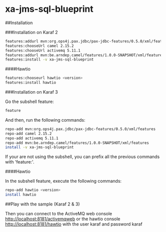xa-jms-sql-blueprint
====================

##Installation

###Installation on Karaf 2

```sh
features:addurl mvn:org.ops4j.pax.jdbc/pax-jdbc-features/0.5.0/xml/features
features:chooseUrl camel 2.15.2
features:chooseUrl activemq 5.11.1
features:addurl mvn:be.arndep.camel/features/1.0.0-SNAPSHOT/xml/features
features:install -v xa-jms-sql-blueprint
```

####Hawtio

```sh
features:chooseurl hawtio <version>
features:install hawtio
```

###Installation on Karaf 3

Go the subshell feature:

```sh
feature
```

And then, run the following commands: 

```sh
repo-add mvn:org.ops4j.pax.jdbc/pax-jdbc-features/0.5.0/xml/features
repo-add camel 2.15.2
repo-add activemq 5.11.1
repo-add mvn:be.arndep.camel/features/1.0.0-SNAPSHOT/xml/features
install -v xa-jms-sql-blueprint
```

If your are not using the subshell, you can prefix all the previous commands with 'feature:'.

####Hawtio

In the subshell feature, execute the following commands:

```sh
repo-add hawtio <version>
install hawtio
```

##Play with the sample (Karaf 2 & 3)

Then you can connect to the ActiveMQ web console [http://localhost:8181/activemqweb](http://localhost:8181/activemqweb) 
or the hawtio console [http://localhost:8181/hawtio](http://localhost:8181/hawtio) with the user karaf and password karaf